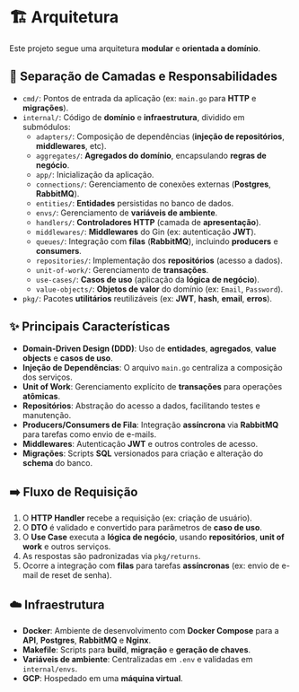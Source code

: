 # 🏗️ Arquitetura

Este projeto segue uma arquitetura **modular** e **orientada a domínio**.

## 🧱 Separação de Camadas e Responsabilidades

* `cmd/`: Pontos de entrada da aplicação (ex: `main.go` para **HTTP** e **migrações**).
* `internal/`: Código de **domínio** e **infraestrutura**, dividido em submódulos:
    * `adapters/`: Composição de dependências (**injeção de repositórios**, **middlewares**, etc).
    * `aggregates/`: **Agregados do domínio**, encapsulando **regras de negócio**.
    * `app/`: Inicialização da aplicação.
    * `connections/`: Gerenciamento de conexões externas (**Postgres**, **RabbitMQ**).
    * `entities/`: **Entidades** persistidas no banco de dados.
    * `envs/`: Gerenciamento de **variáveis de ambiente**.
    * `handlers/`: **Controladores HTTP** (camada de **apresentação**).
    * `middlewares/`: **Middlewares** do Gin (ex: autenticação **JWT**).
    * `queues/`: Integração com **filas** (**RabbitMQ**), incluindo **producers** e **consumers**.
    * `repositories/`: Implementação dos **repositórios** (acesso a dados).
    * `unit-of-work/`: Gerenciamento de **transações**.
    * `use-cases/`: **Casos de uso** (aplicação da **lógica de negócio**).
    * `value-objects/`: **Objetos de valor** do domínio (ex: `Email`, `Password`).
* `pkg/`: Pacotes **utilitários** reutilizáveis (ex: **JWT**, **hash**, **email**, **erros**).

## ✨ Principais Características

* **Domain-Driven Design (DDD)**: Uso de **entidades**, **agregados**, **value objects** e **casos de uso**.
* **Injeção de Dependências**: O arquivo `main.go` centraliza a composição dos serviços.
* **Unit of Work**: Gerenciamento explícito de **transações** para operações **atômicas**.
* **Repositórios**: Abstração do acesso a dados, facilitando testes e manutenção.
* **Producers/Consumers de Fila**: Integração **assíncrona** via **RabbitMQ** para tarefas como envio de e-mails.
* **Middlewares**: Autenticação **JWT** e outros controles de acesso.
* **Migrações**: Scripts **SQL** versionados para criação e alteração do **schema** do banco.

## ➡️ Fluxo de Requisição

1.  O **HTTP Handler** recebe a requisição (ex: criação de usuário).
2.  O **DTO** é validado e convertido para parâmetros de **caso de uso**.
3.  O **Use Case** executa a **lógica de negócio**, usando **repositórios**, **unit of work** e outros serviços.
4.  As respostas são padronizadas via `pkg/returns`.
5.  Ocorre a integração com **filas** para tarefas **assíncronas** (ex: envio de e-mail de reset de senha).

## ☁️ Infraestrutura

* **Docker**: Ambiente de desenvolvimento com **Docker Compose** para a **API**, **Postgres**, **RabbitMQ** e **Nginx**.
* **Makefile**: Scripts para **build**, **migração** e **geração de chaves**.
* **Variáveis de ambiente**: Centralizadas em `.env` e validadas em `internal/envs`.
* **GCP**: Hospedado em uma **máquina virtual**.
